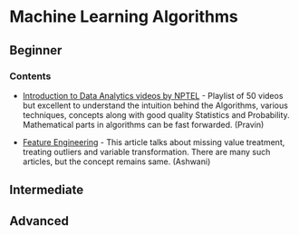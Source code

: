 # Machine Learning Algorithms

## Beginner

### Contents

+ [Introduction to Data Analytics videos by NPTEL](https://www.youtube.com/playlist?list=PLRueFtKLr0QN7MmQ8pdpQerOe_s8vGJG4) - Playlist of 50 videos but excellent to understand the intuition behind the Algorithms, various techniques, concepts along with good quality Statistics and Probability. Mathematical parts in algorithms can be fast forwarded. (Pravin)

+ [Feature Engineering](http://adataanalyst.com/machine-learning/comprehensive-guide-feature-engineering/) - This article talks about missing value treatment, treating outliers and variable transformation. There are many such articles, but the concept remains same. (Ashwani)

## Intermediate

## Advanced
